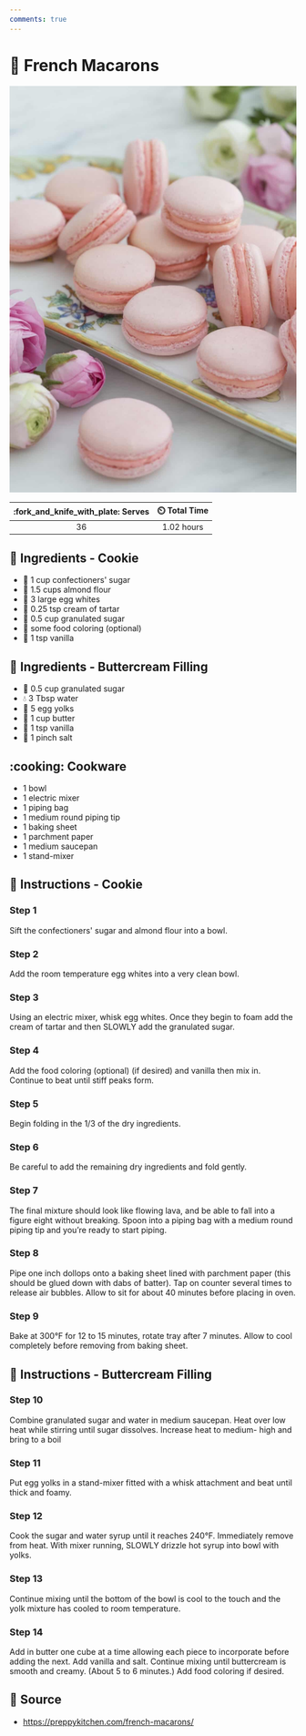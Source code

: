 ```yaml
---
comments: true
---
```

# :cookie: French Macarons

![French Macarons](../assets/images/french-macarons.jpg)

| :fork_and_knife_with_plate: Serves | :timer_clock: Total Time |
|:----------------------------------:|:-----------------------: |
| 36 | 1.02 hours |

## :salt: Ingredients - Cookie

- :candy: 1 cup confectioners' sugar
- :ear_of_rice: 1.5 cups almond flour
- :egg: 3 large egg whites
- :rice: 0.25 tsp cream of tartar
- :candy: 0.5 cup granulated sugar
- :rainbow: some food coloring (optional)
- :icecream: 1 tsp vanilla

## :salt: Ingredients - Buttercream Filling

- :candy: 0.5 cup granulated sugar
- :droplet: 3 Tbsp water
- :egg: 5 egg yolks
- :butter: 1 cup butter
- :icecream: 1 tsp vanilla
- :salt: 1 pinch salt

## :cooking: Cookware

- 1 bowl
- 1 electric mixer
- 1 piping bag
- 1 medium round piping tip
- 1 baking sheet
- 1 parchment paper
- 1 medium saucepan
- 1 stand-mixer

## :pencil: Instructions - Cookie

### Step 1

Sift the confectioners' sugar and almond flour into a bowl.

### Step 2

Add the room temperature egg whites into a very clean bowl.

### Step 3

Using an electric mixer, whisk egg whites. Once they begin to foam add the cream of tartar and then SLOWLY add the
granulated sugar.

### Step 4

Add the food coloring (optional) (if desired) and vanilla then mix in. Continue to beat until stiff peaks form.

### Step 5

Begin folding in the 1/3 of the dry ingredients.

### Step 6

Be careful to add the remaining dry ingredients and fold gently.

### Step 7

The final mixture should look like flowing lava, and be able to fall into a figure eight without breaking. Spoon into a
piping bag with a medium round piping tip and you’re ready to start piping.

### Step 8

Pipe one inch dollops onto a baking sheet lined with parchment paper (this should be glued down with dabs of batter).
Tap on counter several times to release air bubbles. Allow to sit for about 40 minutes before placing in oven.

### Step 9

Bake at 300°F for 12 to 15 minutes, rotate tray after 7 minutes. Allow to cool completely before removing from baking
sheet.

## :pencil: Instructions - Buttercream Filling

### Step 10

Combine granulated sugar and water in medium saucepan. Heat over low heat while stirring until sugar dissolves.
Increase heat to medium- high and bring to a boil

### Step 11

Put egg yolks in a stand-mixer fitted with a whisk attachment and beat until thick and foamy.

### Step 12

Cook the sugar and water syrup until it reaches 240°F. Immediately remove from heat. With mixer running, SLOWLY drizzle
hot syrup into bowl with yolks.

### Step 13

Continue mixing until the bottom of the bowl is cool to the touch and the yolk mixture has cooled to room temperature.

### Step 14

Add in butter one cube at a time allowing each piece to incorporate before adding the next. Add vanilla and salt.
Continue mixing until buttercream is smooth and creamy. (About 5 to 6 minutes.) Add food coloring if desired.

## :link: Source

- <https://preppykitchen.com/french-macarons/>
